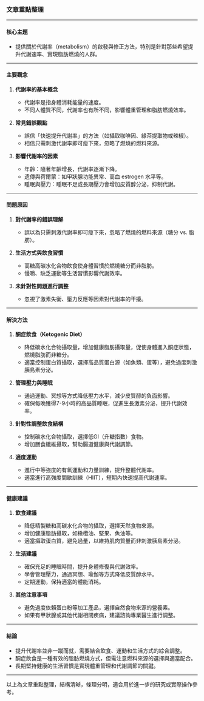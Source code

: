 ### 文章重點整理

---

#### 核心主題  
- 提供關於代謝率（metabolism）的啟發與修正方法，特別是針對那些希望提升代謝速率、實現脂肪燃燒的人群。  

---

#### 主要觀念  
1. **代謝率的基本概念**  
   - 代謝率是指身體消耗能量的速度。  
   - 不同人體質不同，代謝率也有所不同，影響體重管理和脂肪燃燒效率。  

2. **常見錯誤觀點**  
   - 誤信「快速提升代謝率」的方法（如攝取咖啡因、綠茶提取物或辣椒）。  
   - 相信只需刺激代謝率即可瘦下來，忽略了燃燒的燃料來源。  

3. **影響代謝率的因素**  
   - 年齡：隨著年齡增長，代謝率逐漸下降。  
   - 遗傳與荷爾蒙：如甲狀腺功能異常、高血 estrogen 水平等。  
   - 睡眠與壓力：睡眠不足或長期壓力會增加皮質醇分泌，抑制代謝。  

---

#### 問題原因  
1. **對代謝率的錯誤理解**  
   - 誤以為只需刺激代謝率即可瘦下來，忽略了燃燒的燃料來源（糖分 vs. 脂肪）。  

2. **生活方式與飲食習慣**  
   - 高糖高碳水化合物飲食使身體習慣於燃燒糖分而非脂肪。  
   - 慢嚼、缺乏運動等生活習慣影響代謝效率。  

3. **未針對性問題進行調整**  
   - 忽視了激素失衡、壓力反應等因素對代謝率的干擾。  

---

#### 解決方法  
1. **酮症飲食（Ketogenic Diet）**  
   - 降低碳水化合物攝取量，增加健康脂肪攝取量，促使身體進入酮症狀態，燃燒脂肪而非糖分。  
   - 適當控制蛋白質攝取，選擇高品質蛋白源（如魚類、蛋等），避免過度刺激胰島素分泌。  

2. **管理壓力與睡眠**  
   - 通過運動、冥想等方式降低壓力水平，減少皮質醇的負面影響。  
   - 確保每晚獲得7-9小時的高品質睡眠，促進生長激素分泌，提升代謝效率。  

3. **針對性調整飲食結構**  
   - 控制碳水化合物攝取，選擇低GI（升糖指數）食物。  
   - 增加膳食纖維攝取，幫助腸道健康與代謝調節。  

4. **適度運動**  
   - 進行中等強度的有氧運動和力量訓練，提升整體代謝率。  
   - 適當進行高強度間歇訓練（HIIT），短期內快速提高代謝速率。  

---

#### 健康建議  
1. **飲食建議**  
   - 降低精製糖和高碳水化合物的攝取，選擇天然食物來源。  
   - 增加健康脂肪攝取，如橄欖油、堅果、魚油等。  
   - 適當攝取蛋白質，避免過量，以維持肌肉質量而非刺激胰島素分泌。  

2. **生活建議**  
   - 確保充足的睡眠時間，提升身體修復與代謝效率。  
   - 學會管理壓力，通過冥想、瑜伽等方式降低皮質醇水平。  
   - 定期運動，保持適當的體能消耗。  

3. **其他注意事項**  
   - 避免過度依賴蛋白粉等加工產品，選擇自然食物來源的營養素。  
   - 如果有甲狀腺或其他代謝相關疾病，建議諮詢專業醫生進行調整。  

---

#### 結論  
- 提升代謝率並非一蹴而就，需要結合飲食、運動和生活方式的綜合調整。  
- 酮症飲食是一種有效的脂肪燃燒方式，但需注意燃料來源的選擇與適當配合。  
- 長期堅持健康的生活習慣是實現體重管理和代謝調節的關鍵。  

--- 

以上為文章重點整理，結構清晰，條理分明，適合用於進一步的研究或實際操作參考。